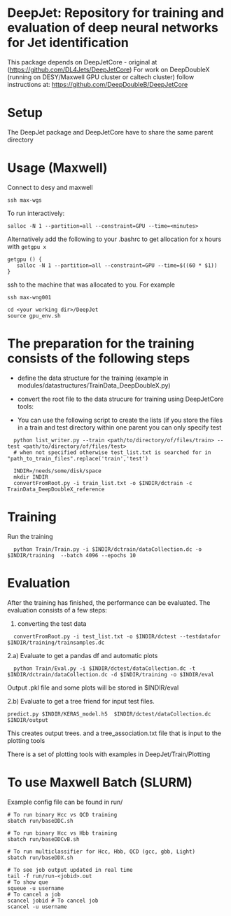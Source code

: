 

DeepJet: Repository for training and evaluation of deep neural networks for Jet identification
===============================================================================

This package depends on DeepJetCore - original at (https://github.com/DL4Jets/DeepJetCore)
For work on DeepDoubleX (running on DESY/Maxwell GPU cluster or caltech cluster) follow instructions at:
https://github.com/DeepDoubleB/DeepJetCore

Setup
==========

The DeepJet package and DeepJetCore have to share the same parent directory

Usage (Maxwell)
==============

Connect to desy and maxwell
```
ssh max-wgs
```

To run interactively:
```
salloc -N 1 --partition=all --constraint=GPU --time=<minutes>
```

Alternatively add the following to your .bashrc to get allocation for x hours with ``` getgpu x ```
```
getgpu () {
   salloc -N 1 --partition=all --constraint=GPU --time=$((60 * $1))
}
```

ssh to the machine that was allocated to you. For example
```
ssh max-wng001
```
```
cd <your working dir>/DeepJet
source gpu_env.sh
```


The preparation for the training consists of the following steps
====

- define the data structure for the training (example in modules/datastructures/TrainData_DeepDoubleX.py)
- convert the root file to the data strucure for training using DeepJetCore tools:

- You can use the following script to create the lists (if you store the files in a train and test directory within one parent you can only specify test
```
  python list_writer.py --train <path/to/directory/of/files/train> --test <path/to/directory/of/files/test>  
  # when not specified otherwise test_list.txt is searched for in "path_to_train_files".replace('train','test')
``` 
```
  INDIR=/needs/some/disk/space
  mkdir INDIR
  convertFromRoot.py -i train_list.txt -o $INDIR/dctrain -c TrainData_DeepDoubleX_reference
```
Training
====

Run the training
```
  python Train/Train.py -i $INDIR/dctrain/dataCollection.dc -o $INDIR/training  --batch 4096 --epochs 10

```
Evaluation
====

After the training has finished, the performance can be evaluated.
The evaluation consists of a few steps:

1) converting the test data
```
  convertFromRoot.py -i test_list.txt -o $INDIR/dctest --testdatafor $INDIR/training/trainsamples.dc
```

2.a) Evaluate to get a pandas df and automatic plots

```
  python Train/Eval.py -i $INDIR/dctest/dataCollection.dc -t $INDIR/dctrain/dataCollection.dc -d $INDIR/training -o $INDIR/eval
```

Output .pkl file and some plots will be stored in $INDIR/eval

2.b) Evaluate to get a tree friend for input test files.

```
predict.py $INDIR/KERAS_model.h5  $INDIR/dctest/dataCollection.dc $INDIR/output
```
This creates output trees. and a tree_association.txt file that is input to the plotting tools

There is a set of plotting tools with examples in
DeepJet/Train/Plotting


To use Maxwell Batch (SLURM)
====
Example config file can be found in run/
```
# To run binary Hcc vs QCD training
sbatch run/baseDDC.sh

# To run binary Hcc vs Hbb training
sbatch run/baseDDCvB.sh

# To run multiclassifier for Hcc, Hbb, QCD (gcc, gbb, Light)
sbatch run/baseDDX.sh

# To see job output updated in real time
tail -f run/run-<jobid>.out 
# To show que
squeue -u username 
# To cancel a job 
scancel jobid # To cancel job
scancel -u username
```


